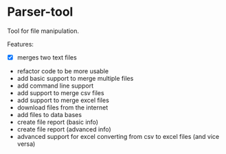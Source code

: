 # Parser-tool

Tool for file manipulation.

Features:
- [x] merges two text files
- refactor code to be more usable
- add basic support to merge multiple files
- add command line support
- add support to merge csv files
- add support to merge excel files
- download files from the internet
- add files to data bases
- create file report (basic info)
- create file report (advanced info)
- advanced support for excel
converting from csv to excel files (and vice versa)